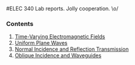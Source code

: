 #ELEC 340
Lab reports. Jolly cooperation. \o/

### Contents
1. [Time-Varying Electromagnetic Fields](./lab01/ELEC340_Lab_01.pdf)
2. [Uniform Plane Waves](./lab02/elec340_Lab_02.pdf)
3. [Normal Incidence and Reflection Transmission](./lab03/elec340_Lab_03.pdf)
4. [Oblique Incidence and Waveguides](./lab04/elec340_Lab_04.pdf)
